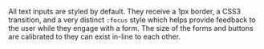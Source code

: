 All text inputs are styled by default. They receive a 1px border, a CSS3 transition, and a very distinct `:focus` style which helps provide feedback to the user while they engage with a form. The size of the forms and buttons are calibrated to they can exist in-line to each other.

